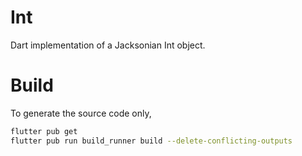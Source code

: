 # Int
Dart implementation of a Jacksonian Int object.

# Build
To generate the source code only,
```sh
flutter pub get
flutter pub run build_runner build --delete-conflicting-outputs
```
